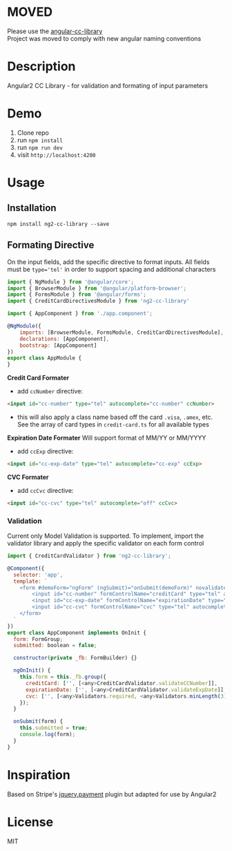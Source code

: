 # MOVED
Please use the [angular-cc-library](https://www.npmjs.com/package/angular-cc-library)  
Project was moved to comply with new angular naming conventions

# Description

Angular2 CC Library - for validation and formating of input parameters

# Demo
1. Clone repo
2. run `npm install`
3. run `npm run dev`
4. visit `http://localhost:4200`

# Usage

## Installation
```shell
npm install ng2-cc-library --save
```


## Formating Directive
On the input fields, add the specific directive to format inputs. 
All fields must be `type='tel'` in order to support spacing and additional characters

```javascript
import { NgModule } from '@angular/core';
import { BrowserModule } from '@angular/platform-browser';
import { FormsModule } from '@angular/forms';
import { CreditCardDirectivesModule } from 'ng2-cc-library'

import { AppComponent } from './app.component';

@NgModule({
    imports: [BrowserModule, FormsModule, CreditCardDirectivesModule],
    declarations: [AppComponent],
    bootstrap: [AppComponent]
})
export class AppModule {
}
```

**Credit Card Formater**
* add `ccNumber` directive:
```html
<input id="cc-number" type="tel" autocomplete="cc-number" ccNumber>
```
* this will also apply a class name based off the card `.visa`, `.amex`, etc. See the array of card types in `credit-card.ts` for all available types

**Expiration Date Formater**
Will support format of MM/YY or MM/YYYY
* add `ccExp` directive:
```html
<input id="cc-exp-date" type="tel" autocomplete="cc-exp" ccExp>
```

**CVC Formater**
* add `ccCvc` directive:
```html
<input id="cc-cvc" type="tel" autocomplete="off" ccCvc>
```

### Validation
Current only Model Validation is supported.
To implement, import the validator library and apply the specific validator on each form control

```javascript
import { CreditCardValidator } from 'ng2-cc-library';

@Component({
  selector: 'app',
  template: `
    <form #demoForm="ngForm" (ngSubmit)="onSubmit(demoForm)" novalidate>
        <input id="cc-number" formControlName="creditCard" type="tel" autocomplete="cc-number" ccNumber>
        <input id="cc-exp-date" formControlName="expirationDate" type="tel" autocomplete="cc-exp" ccExp>
        <input id="cc-cvc" formControlName="cvc" type="tel" autocomplete="off" ccCvc>
    </form>
  `
})
export class AppComponent implements OnInit {
  form: FormGroup;
  submitted: boolean = false;

  constructor(private _fb: FormBuilder) {}

  ngOnInit() {
    this.form = this._fb.group({
      creditCard: ['', [<any>CreditCardValidator.validateCCNumber]],
      expirationDate: ['', [<any>CreditCardValidator.validateExpDate]],
      cvc: ['', [<any>Validators.required, <any>Validators.minLength(3), <any>Validators.maxLength(4)]] 
    });
  }

  onSubmit(form) {
    this.submitted = true;
    console.log(form);
  }
}
```

# Inspiration

Based on Stripe's [jquery.payment](https://github.com/stripe/jquery.payment) plugin but adapted for use by Angular2

# License

MIT
